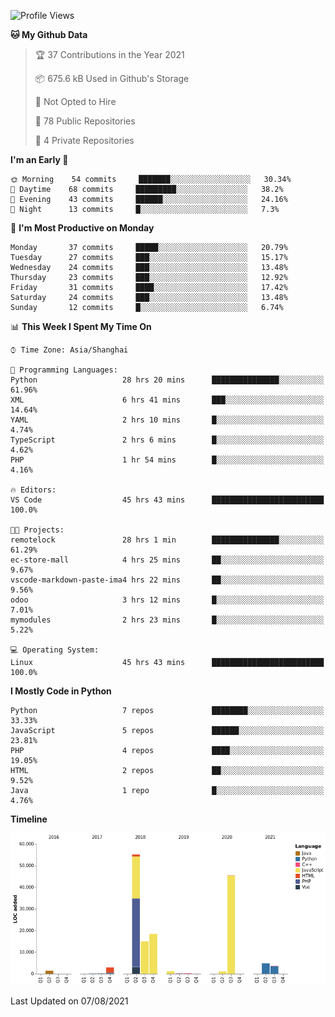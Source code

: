 <!--START_SECTION:waka-->
![Profile Views](http://img.shields.io/badge/Profile%20Views-134-blue)

**🐱 My Github Data** 

> 🏆 37 Contributions in the Year 2021
 > 
> 📦 675.6 kB Used in Github's Storage 
 > 
> 🚫 Not Opted to Hire
 > 
> 📜 78 Public Repositories 
 > 
> 🔑 4 Private Repositories  
 > 
**I'm an Early 🐤** 

```text
🌞 Morning    54 commits     ███████░░░░░░░░░░░░░░░░░░   30.34% 
🌆 Daytime    68 commits     █████████░░░░░░░░░░░░░░░░   38.2% 
🌃 Evening    43 commits     ██████░░░░░░░░░░░░░░░░░░░   24.16% 
🌙 Night      13 commits     █░░░░░░░░░░░░░░░░░░░░░░░░   7.3%

```
📅 **I'm Most Productive on Monday** 

```text
Monday       37 commits     █████░░░░░░░░░░░░░░░░░░░░   20.79% 
Tuesday      27 commits     ███░░░░░░░░░░░░░░░░░░░░░░   15.17% 
Wednesday    24 commits     ███░░░░░░░░░░░░░░░░░░░░░░   13.48% 
Thursday     23 commits     ███░░░░░░░░░░░░░░░░░░░░░░   12.92% 
Friday       31 commits     ████░░░░░░░░░░░░░░░░░░░░░   17.42% 
Saturday     24 commits     ███░░░░░░░░░░░░░░░░░░░░░░   13.48% 
Sunday       12 commits     █░░░░░░░░░░░░░░░░░░░░░░░░   6.74%

```


📊 **This Week I Spent My Time On** 

```text
⌚︎ Time Zone: Asia/Shanghai

💬 Programming Languages: 
Python                   28 hrs 20 mins      ███████████████░░░░░░░░░░   61.96% 
XML                      6 hrs 41 mins       ███░░░░░░░░░░░░░░░░░░░░░░   14.64% 
YAML                     2 hrs 10 mins       █░░░░░░░░░░░░░░░░░░░░░░░░   4.74% 
TypeScript               2 hrs 6 mins        █░░░░░░░░░░░░░░░░░░░░░░░░   4.62% 
PHP                      1 hr 54 mins        █░░░░░░░░░░░░░░░░░░░░░░░░   4.16%

🔥 Editors: 
VS Code                  45 hrs 43 mins      █████████████████████████   100.0%

🐱‍💻 Projects: 
remotelock               28 hrs 1 min        ███████████████░░░░░░░░░░   61.29% 
ec-store-mall            4 hrs 25 mins       ██░░░░░░░░░░░░░░░░░░░░░░░   9.67% 
vscode-markdown-paste-ima4 hrs 22 mins       ██░░░░░░░░░░░░░░░░░░░░░░░   9.56% 
odoo                     3 hrs 12 mins       █░░░░░░░░░░░░░░░░░░░░░░░░   7.01% 
mymodules                2 hrs 23 mins       █░░░░░░░░░░░░░░░░░░░░░░░░   5.22%

💻 Operating System: 
Linux                    45 hrs 43 mins      █████████████████████████   100.0%

```

**I Mostly Code in Python** 

```text
Python                   7 repos             ████████░░░░░░░░░░░░░░░░░   33.33% 
JavaScript               5 repos             ██████░░░░░░░░░░░░░░░░░░░   23.81% 
PHP                      4 repos             ████░░░░░░░░░░░░░░░░░░░░░   19.05% 
HTML                     2 repos             ██░░░░░░░░░░░░░░░░░░░░░░░   9.52% 
Java                     1 repo              █░░░░░░░░░░░░░░░░░░░░░░░░   4.76%

```


**Timeline**

![Chart not found](https://raw.githubusercontent.com/telesoho/telesoho/master/charts/bar_graph.png) 


 Last Updated on 07/08/2021
<!--END_SECTION:waka-->


<!--
**telesoho/telesoho** is a ✨ _special_ ✨ repository because its `README.md` (this file) appears on your GitHub profile.

Here are some ideas to get you started:

- 🔭 I’m currently working on ...
- 🌱 I’m currently learning ...
- 👯 I’m looking to collaborate on ...
- 🤔 I’m looking for help with ...
- 💬 Ask me about ...
- 📫 How to reach me: ...
- 😄 Pronouns: ...
- ⚡ Fun fact: ...
-->
